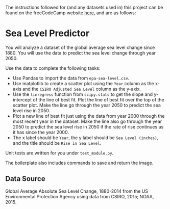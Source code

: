 The instructions followed for (and any datasets used in) this project can be found on the freeCodeCamp website [here](https://www.freecodecamp.org/learn/data-analysis-with-python/data-analysis-with-python-projects/sea-level-predictor), and are as follows:

# Sea Level Predictor

You will analyze a dataset of the global average sea level change since 1880. You will use the data to predict the sea level change through year 2050.

Use the data to complete the following tasks:

* Use Pandas to import the data from `epa-sea-level.csv`.
* Use matplotlib to create a scatter plot using the `Year` column as the x-axis and the `CSIRO Adjusted Sea Level` column as the y-axix.
* Use the `linregress` function from `scipy.stats` to get the slope and y-intercept of the line of best fit. Plot the line of best fit over the top of the scatter plot. Make the line go through the year 2050 to predict the sea level rise in 2050.
* Plot a new line of best fit just using the data from year 2000 through the most recent year in the dataset. Make the line also go through the year 2050 to predict the sea level rise in 2050 if the rate of rise continues as it has since the year 2000.
* The x label should be `Year`, the y label should be `Sea Level (inches)`, and the title should be `Rise in Sea Level`.

Unit tests are written for you under `test_module.py`.

The boilerplate also includes commands to save and return the image.

## Data Source

Global Average Absolute Sea Level Change, 1880-2014 from the US Environmental Protection Agency using data from CSIRO, 2015; NOAA, 2015.
